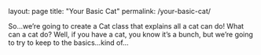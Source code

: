 layout: page
title: "Your Basic Cat"
permalink: /your-basic-cat/

So…we’re going to create a Cat class that explains all a cat can do! What can a cat do? Well, if you have a cat, you know it’s a bunch, but we’re going to try to keep to the basics…kind of…
